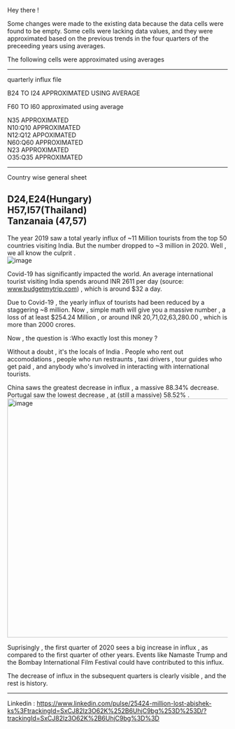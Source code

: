 Hey there !  


Some changes were made to the existing data because the data cells were found to be empty. Some cells were lacking data values, and they were approximated based on the previous trends in the four quarters of the preceeding years using averages.     

The following cells were approximated using averages

---------------------------------------------------   
quarterly influx file

B24 TO I24 APPROXIMATED USING AVERAGE  

F60 TO I60 approximated using average  

N35 APPROXIMATED   
N10:Q10 APPROXIMATED   
N12:Q12 APPOXIMATED   
N60:Q60 APPROXIMATED    
N23 APPROXIMATED    
O35:Q35 APPROXIMATED   

------------------------------------------------------   
Country wise general sheet    

D24,E24(Hungary)   
H57,I57(Thailand)    
Tanzanaia (47,57)   
------------------------------------------------------------   
The year 2019 saw a total yearly influx of ~11 Million tourists from the top 50 countries visiting India. But the number dropped to ~3 million in 2020. Well , we all know the culprit .  
![image](https://github.com/ABISHEK-KS/Indian_Tourism_Covid_Impact/assets/97246536/cd2b05d6-c021-4743-b9e3-40f4f30fe4b4)

Covid-19 has significantly impacted the world. An average international tourist visiting India spends around INR 2611 per day (source: www.budgetmytrip.com) , which is around $32 a day.  

Due to Covid-19 , the yearly influx of tourists had been reduced by a staggering ~8 million. Now , simple math will give you a massive number , a loss of at least $254.24 Million , or around INR 20,71,02,63,280.00 , which is more than 2000 crores.  

Now , the question is :Who exactly lost this money ?   

Without a doubt , it's the locals of India . People who rent out accomodations , people who run restraunts , taxi drivers , tour guides who get paid , and anybody who's involved in interacting with international tourists.   

China saws the greatest decrease in influx , a massive 88.34% decrease. Portugal saw the lowest decrease , at (still a massive) 58.52% .    
<img width="547" alt="image" src="https://github.com/ABISHEK-KS/Indian_Tourism_Covid_Impact/assets/97246536/d06a6cf5-a426-455b-85eb-c110b259ec31">  

Suprisingly , the first quarter of 2020 sees a big increase in influx , as compared to the first quarter of other years. Events like Namaste Trump and the Bombay International Film Festival could have contributed to this influx.   

The decrease of influx in the subsequent quarters is clearly visible , and the rest is history.   

--------------------------------------------------------  
Linkedin : https://www.linkedin.com/pulse/25424-million-lost-abishek-ks%3FtrackingId=SxCJ82lz3O62K%252B6UhjC9bg%253D%253D/?trackingId=SxCJ82lz3O62K%2B6UhjC9bg%3D%3D
